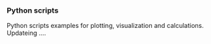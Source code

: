 ### Python scripts

Python scripts examples for plotting, visualization and calculations.
Updateing .... 

